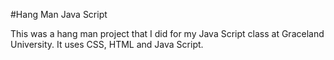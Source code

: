 #Hang Man Java Script

This was a hang man project that I did for my Java Script class at Graceland University.
It uses CSS, HTML and Java Script.
